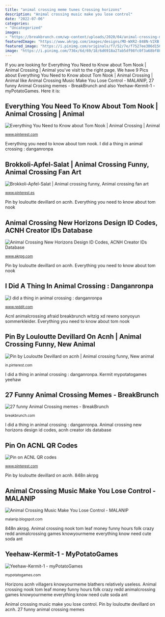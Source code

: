 ```yaml
---
title: "animal crossing meme tunes Crossing horizons"
description: "Animal crossing music make you lose control"
date: "2022-07-06"
categories:
- "Uncategorized"
images:
- "https://breakbrunch.com/wp-content/uploads/2020/04/animal-crossing-meme-5e9f29345156628aa.jpg"
featuredImage: "https://www.akrpg.com/images/designs/MO-WXR2-848N-V2XB.jpg"
featured_image: "https://i.pinimg.com/originals/f7/52/7e/f7527ee306d15884312666723b0679bd.jpg"
image: "https://i.pinimg.com/736x/6d/69/18/6d6918a27ab5df98fc0f3a68bf885976--embedded-image-permalink-info.jpg"
---
```


If you are looking for Everything You Need to Know about Tom Nook | Animal Crossing | Animal you've visit to the right page. We have 9 Pics about Everything You Need to Know about Tom Nook | Animal Crossing | Animal like Animal Crossing Music Make You Lose Control - MALANIP, 27 funny Animal Crossing memes - BreakBrunch and also Yeehaw-Kermit-1 - myPotatoGames. Here it is:

## Everything You Need To Know About Tom Nook | Animal Crossing | Animal

![Everything You Need to Know about Tom Nook | Animal Crossing | Animal](https://i.pinimg.com/originals/b2/98/cf/b298cf9f6a34189be34c337524b3b635.jpg "Everything you need to know about tom nook")

<small>www.pinterest.com</small>

Everything you need to know about tom nook. I did a thing in animal crossing : danganronpa

## Brokkoli-Apfel-Salat | Animal Crossing Funny, Animal Crossing Fan Art

![Brokkoli-Apfel-Salat | Animal crossing funny, Animal crossing fan art](https://i.pinimg.com/originals/c5/7a/37/c57a37f800593ffb2656e9405b310efb.jpg "I did a thing in animal crossing : danganronpa")

<small>www.pinterest.es</small>

Pin by louloutte devillard on acnh. Everything you need to know about tom nook

## Animal Crossing New Horizons Design ID Codes, ACNH Creator IDs Database

![Animal Crossing New Horizons Design ID Codes, ACNH Creator IDs Database](https://www.akrpg.com/images/designs/MO-WXR2-848N-V2XB.jpg "Everything you need to know about tom nook")

<small>www.akrpg.com</small>

Pin by louloutte devillard on acnh. Everything you need to know about tom nook

## I Did A Thing In Animal Crossing : Danganronpa

![I did a thing in animal crossing : danganronpa](https://i.redd.it/al6j0ibrr5051.jpg "Animal crossing new horizons design id codes, acnh creator ids database")

<small>www.reddit.com</small>

Acnl animalcrossing afraid breakbrunch witzig xd rewno sonyoyun sommerkleider. Everything you need to know about tom nook

## Pin By Louloutte Devillard On Acnh | Animal Crossing Funny, New Animal

![Pin by Louloutte Devillard on acnh | Animal crossing funny, New animal](https://i.pinimg.com/originals/f7/52/7e/f7527ee306d15884312666723b0679bd.jpg "27 funny animal crossing memes")

<small>in.pinterest.com</small>

I did a thing in animal crossing : danganronpa. Kermit mypotatogames yeehaw

## 27 Funny Animal Crossing Memes - BreakBrunch

![27 funny Animal Crossing memes - BreakBrunch](https://breakbrunch.com/wp-content/uploads/2020/04/animal-crossing-meme-5e9f29345156628aa.jpg "848n akrpg")

<small>breakbrunch.com</small>

I did a thing in animal crossing : danganronpa. Animal crossing new horizons design id codes, acnh creator ids database

## Pin On ACNL QR Codes

![Pin on ACNL QR codes](https://i.pinimg.com/736x/6d/69/18/6d6918a27ab5df98fc0f3a68bf885976--embedded-image-permalink-info.jpg "Crossing horizons")

<small>www.pinterest.com</small>

Pin by louloutte devillard on acnh. 848n akrpg

## Animal Crossing Music Make You Lose Control - MALANIP

![Animal Crossing Music Make You Lose Control - MALANIP](https://i.ytimg.com/vi/3M0qDk5j4ow/maxresdefault.jpg "848n akrpg")

<small>malanip.blogspot.com</small>

848n akrpg. Animal crossing nook tom leaf money funny hours folk crazy redd animalcrossing games knowyourmeme everything know need cute soda ant

## Yeehaw-Kermit-1 - MyPotatoGames

![Yeehaw-Kermit-1 - myPotatoGames](https://mypotatogames.com/wp-content/uploads/2020/03/Yeehaw-Kermit-1.png "27 funny animal crossing memes")

<small>mypotatogames.com</small>

Horizons acnh villagers knowyourmeme blathers relatively useless. Animal crossing nook tom leaf money funny hours folk crazy redd animalcrossing games knowyourmeme everything know need cute soda ant

Animal crossing music make you lose control. Pin by louloutte devillard on acnh. 27 funny animal crossing memes
